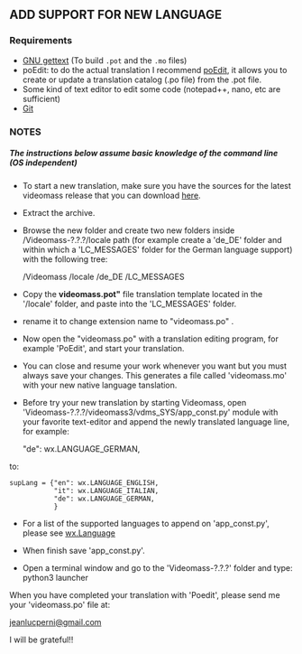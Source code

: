 ## ADD SUPPORT FOR NEW LANGUAGE

### Requirements
- [GNU gettext](https://www.gnu.org/software/gettext) (To build `.pot` and the `.mo` files)
- poEdit: to do the actual translation I recommend [poEdit](https://poedit.net/), it allows you to create or update a translation catalog (.po file) from the .pot file.
- Some kind of text editor to edit some code (notepad++, nano, etc are sufficient)
- [Git](https://git-scm.com/downloads)

### NOTES
##### The instructions below assume basic knowledge of the command line (OS independent)

- To start a new translation, make sure you have the sources for the latest videomass release that you can download [here](https://github.com/jeanslack/Videomass/releases).

- Extract the archive.

- Browse the new folder and create two new folders inside /Videomass-?.?.?/locale path (for example create a 'de_DE' folder and within which a 'LC_MESSAGES' folder for the German 
language support) with the following tree:

    /Videomass
        /locale
            /de_DE
                /LC_MESSAGES
                
- Copy the **videomass.pot"** file translation template located in the '/locale' 
folder, and paste into the 'LC_MESSAGES' folder.

- rename it to change extension name to "videomass.po" . 

- Now open the "videomass.po" with a translation editing program, for example 
'PoEdit', and start your translation.

- You can close and resume your work whenever you want but you must always save your changes. This generates a file called 'videomass.mo' with your 
new native language tanslation.

- Before try your new translation by starting Videomass, open 'Videomass-?.?.?/videomass3/vdms_SYS/app_const.py' module with your favorite text-editor and append the newly 
translated language line, for example:

    "de": wx.LANGUAGE_GERMAN,
    
to:

    supLang = {"en": wx.LANGUAGE_ENGLISH,
               "it": wx.LANGUAGE_ITALIAN,
               "de": wx.LANGUAGE_GERMAN,
               }
- For a list of the supported languages to append on 'app_const.py', please see [wx.Language](https://wxpython.org/Phoenix/docs/html/wx.Language.enumeration.html#wx-language)

- When finish save 'app_const.py'.

- Open a terminal window and go to the 'Videomass-?.?.?' folder and type: 
    python3 launcher



When you have completed your translation with 'Poedit', please send me your 'videomass.po' file at:

<jeanlucperni@gmail.com>

I will be grateful!!
